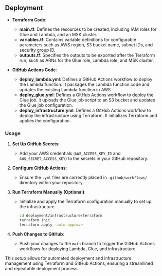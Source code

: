 ## Deployment

- **Terraform Code**:
  - **main.tf**: Defines the resources to be created, including IAM roles for Glue and Lambda, and an MSK cluster.
  - **variables.tf**: Contains variable definitions for configurable parameters such as AWS region, S3 bucket name, subnet IDs, and security group ID.
  - **outputs.tf**: Specifies the outputs to be exported after the Terraform run, such as ARNs for the Glue role, Lambda role, and MSK cluster.

- **GitHub Actions Code**:
  - **deploy_lambda.yml**: Defines a GitHub Actions workflow to deploy the Lambda function. It packages the Lambda function code and updates the existing Lambda function in AWS.
  - **deploy_glue.yml**: Defines a GitHub Actions workflow to deploy the Glue job. It uploads the Glue job script to an S3 bucket and updates the Glue job configuration.
  - **deploy_infrastructure.yml**: Defines a GitHub Actions workflow to deploy the infrastructure using Terraform. It initializes Terraform and applies the configuration.

### Usage

1. **Set Up GitHub Secrets**:
   - Add your AWS credentials (`AWS_ACCESS_KEY_ID` and `AWS_SECRET_ACCESS_KEY`) to the secrets in your GitHub repository.

2. **Configure GitHub Actions**:
   - Ensure the `.yml` files are correctly placed in `.github/workflows/` directory within your repository.

3. **Run Terraform Manually (Optional)**:
   - Initialize and apply the Terraform configuration manually to set up the infrastructure.
     ```bash
     cd deployment/infrastructure/terraform
     terraform init
     terraform apply -auto-approve
     ```

4. **Push Changes to GitHub**:
   - Push your changes to the `main` branch to trigger the GitHub Actions workflows for deploying Lambda, Glue, and infrastructure.

This setup allows for automated deployment and infrastructure management using Terraform and GitHub Actions, ensuring a streamlined and repeatable deployment process.
